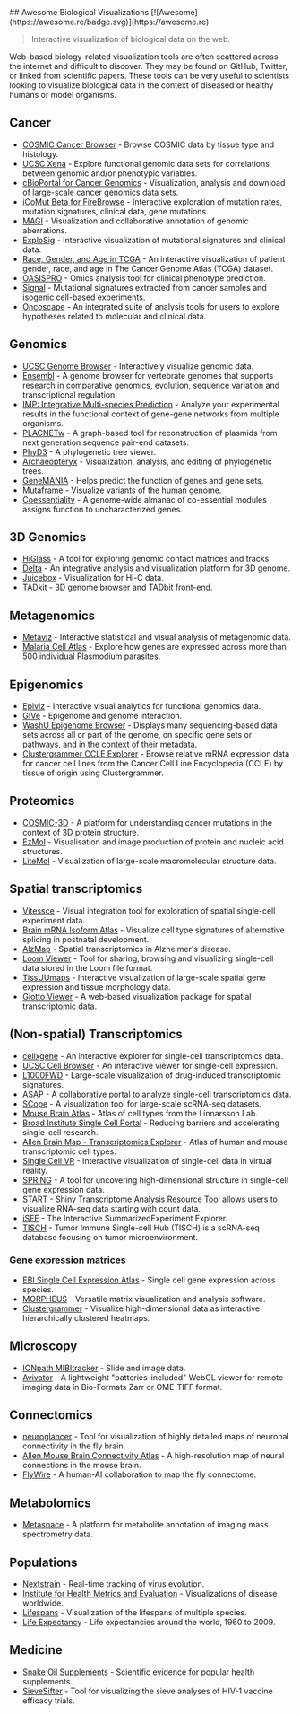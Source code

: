 <div class="github-widget" data-repo="keller-mark/awesome-biological-visualizations"></div>
<script async src="https://pagead2.googlesyndication.com/pagead/js/adsbygoogle.js"></script><ins class="adsbygoogle" style="display:block" data-ad-client="ca-pub-6890694312814945" data-ad-slot="5473692530" data-ad-format="auto"  data-full-width-responsive="true"></ins><script>(adsbygoogle = window.adsbygoogle || []).push({});</script>
## Awesome Biological Visualizations [![Awesome](https://awesome.re/badge.svg)](https://awesome.re)

> Interactive visualization of biological data on the web.

Web-based biology-related visualization tools are often scattered across the internet and difficult to discover. They may be found on GitHub, Twitter, or linked from scientific papers. These tools can be very useful to scientists looking to visualize biological data in the context of diseased or healthy humans or model organisms.



## Cancer
- [COSMIC Cancer Browser](https://cancer.sanger.ac.uk/cosmic/browse/tissue) - Browse COSMIC data by tissue type and histology.
- [UCSC Xena](https://xenabrowser.net/) - Explore functional genomic data sets for correlations between genomic and/or phenotypic variables.
- [cBioPortal for Cancer Genomics](http://www.cbioportal.org/) - Visualization, analysis and download of large-scale cancer genomics data sets.
- [iCoMut Beta for FireBrowse](http://firebrowse.org/iCoMut/) - Interactive exploration of mutation rates, mutation signatures, clinical data, gene mutations.
- [MAGI](http://magi.brown.edu) - Visualization and collaborative annotation of genomic aberrations.
- [ExploSig](http://explosig.lrgr.io) - Interactive visualization of mutational signatures and clinical data.
- [Race, Gender, and Age in TCGA](https://www.enpicom.com/visual-lab/tcga-visual-exploration-gender-race-age/) - An interactive visualization of patient gender, race, and age in The Cancer Genome Atlas (TCGA) dataset.
- [OASISPRO](http://tinyurl.com/oasispro) - Omics analysis tool for clinical phenotype prediction.
- [Signal](https://signal.mutationalsignatures.com/) - Mutational signatures extracted from cancer samples and isogenic cell-based experiments.
- [Oncoscape](https://oncoscape.sttrcancer.org/) - An integrated suite of analysis tools for users to explore hypotheses related to molecular and clinical data.


## Genomics
- [UCSC Genome Browser](https://genome.ucsc.edu/) - Interactively visualize genomic data.
- [Ensembl](http://www.ensembl.org) - A genome browser for vertebrate genomes that supports research in comparative genomics, evolution, sequence variation and transcriptional regulation.
- [IMP: Integrative Multi-species Prediction](http://imp.princeton.edu/) - Analyze your experimental results in the functional context of gene-gene networks from multiple organisms.
- [PLACNETw](https://castillo.dicom.unican.es/ex1/?unique=58f731fec480a) - A graph-based tool for reconstruction of plasmids from next generation sequence pair-end datasets.
- [PhyD3](https://phyd3.bits.vib.be/view.php?id=91162629d258a876ee994e9233b2ad87&f=xml) - A phylogenetic tree viewer.
- [Archaeopteryx](http://www.phyloxml.org/archaeopteryx-js/bcl2_js.html) - Visualization, analysis, and editing of phylogenetic trees.
- [GeneMANIA](http://genemania.org/) - Helps predict the function of genes and gene sets.
- [Mutaframe](http://deogen2.mutaframe.com/) - Visualize variants of the human genome.
- [Coessentiality](http://coessentiality.net) - A genome-wide almanac of co-essential modules assigns function to uncharacterized genes.

## 3D Genomics
- [HiGlass](http://higlass.io/) - A tool for exploring genomic contact matrices and tracks.
- [Delta](http://delta.big.ac.cn/) - An integrative analysis and visualization platform for 3D genome.
- [Juicebox](http://aidenlab.org/juicebox/) - Visualization for Hi-C data.
- [TADkit](http://sgt.cnag.cat/3dg/tadkit/demo.h/index.html#!/project/dataset?conf=assets%2Fexamples%2Fconf.json) - 3D genome browser and TADbit front-end.

## Metagenomics
- [Metaviz](http://metaviz.cbcb.umd.edu/) - Interactive statistical and visual analysis of metagenomic data.
- [Malaria Cell Atlas](https://www.sanger.ac.uk/science/tools/mca/mca/) - Explore how genes are expressed across more than 500 individual Plasmodium parasites.


## Epigenomics
- [Epiviz](http://epiviz.cbcb.umd.edu/4/) - Interactive visual analytics for functional genomics data.
- [GIVe](https://mcf7.givengine.org/) - Epigenome and genome interaction.
- [WashU Epigenome Browser](http://epigenomegateway.wustl.edu/) - Displays many sequencing-based data sets across all or part of the genome, on specific gene sets or pathways, and in the context of their metadata.
- [Clustergrammer CCLE Explorer](https://maayanlab.github.io/CCLE_Clustergrammer/) - Browse relative mRNA expression data for cancer cell lines from the Cancer Cell Line Encyclopedia (CCLE) by tissue of origin using Clustergrammer.

## Proteomics
- [COSMIC-3D](https://cancer.sanger.ac.uk/cosmic3d/protein/EGFR) - A platform for understanding cancer mutations in the context of 3D protein structure.
- [EzMol](http://www.sbg.bio.ic.ac.uk/~ezmol/) - Visualisation and image production of protein and nucleic acid structures.
- [LiteMol](https://webchemdev.ncbr.muni.cz/LiteMol/) - Visualization of large-scale 
macromolecular structure data.


## Spatial transcriptomics
- [Vitessce](http://vitessce.io) - Visual integration tool for exploration of spatial single-cell experiment data.
- [Brain mRNA Isoform Atlas](https://isoformatlas.com/) - Visualize cell type signatures of alternative splicing in postnatal development.
- [AlzMap](https://alzmap.org/) - Spatial transcriptomics in Alzheimer's disease.
- [Loom Viewer](http://loom.linnarssonlab.org/dataset/cells/osmFISH/osmFISH_SScortex_mouse_all_cells.loom/NrBEoXQGhYDYoAYLRARigZlRgTDpAtAgFhRnSyg0Wrt1rUVuAHYlCYAOD5AzOo3qNmMAJy8ctaeWAYS0jvNoNqotpO6TSioZgmqmLCTJhNt0ebPCpgAWkQA6RJjgkxYxLkwlMrAKxIjr5wbv7~iKxcaLj~0AIkULhK~DAscpwZxGZJ_LIgigB2AK4ANqVKHIbquqi10LVKsgIl5RxyybFQPIGYGAi4yey4PGjDArjsaAgYaBOJaDy4A3i0C4G4EgbUEmiJmIwYmMnm2E0QQA) - Tool for sharing, browsing and visualizing single-cell data stored in the Loom file format.
- [TissUUmaps](https://tissuumaps.research.it.uu.se/) - Interactive visualization of large-scale spatial gene expression and tissue morphology data.
- [Giotto Viewer](http://spatialgiotto.rc.fas.harvard.edu/giotto.viewer.html) - A web-based visualization package for spatial transcriptomic data.


## (Non-spatial) Transcriptomics
- [cellxgene](https://www.kidneycellatlas.org/mature-kidney-immune) - An interactive explorer for single-cell transcriptomics data.
- [UCSC Cell Browser](http://cells.ucsc.edu/?ds=cortex-dev) - An interactive viewer for single-cell expression.
- [L1000FWD](http://amp.pharm.mssm.edu/L1000FWD/) - Large-scale visualization of drug-induced transcriptomic signatures.
- [ASAP](https://asap.epfl.ch/) - A collaborative portal to analyze single-cell transcriptomics data.
- [SCope](http://scope.aertslab.org/) - A visualization tool for large-scale scRNA-seq datasets.
- [Mouse Brain Atlas](http://mousebrain.org/) - Atlas of cell types from the Linnarsson Lab.
- [Broad Institute Single Cell Portal](https://singlecell.broadinstitute.org/single_cell) - Reducing barriers and accelerating single-cell research.
- [Allen Brain Map - Transcriptomics Explorer](http://celltypes.brain-map.org/rnaseq/human_m1_10x) - Atlas of human and mouse transcriptomic cell types.
- [Single Cell VR](https://singlecellvr.herokuapp.com/) - Interactive visualization of single-cell data in virtual reality.
- [SPRING](https://kleintools.hms.harvard.edu/tools/springViewer_1_6_dev.html?datasets/mouse_HPCs/basal_bone_marrow/full) - A tool for uncovering high-dimensional structure in single-cell gene expression data.
- [START](https://kcvi.shinyapps.io/START/) -  Shiny Transcriptome Analysis Resource Tool allows users to visualize RNA-seq data starting with count data.
- [iSEE](https://marionilab.cruk.cam.ac.uk/iSEE_allen/) - The Interactive SummarizedExperiment Explorer.
- [TISCH](http://tisch.comp-genomics.org/home/) - Tumor Immune Single-cell Hub (TISCH) is a scRNA-seq database focusing on tumor microenvironment.

### Gene expression matrices
- [EBI Single Cell Expression Atlas](https://www.ebi.ac.uk/gxa/sc/home) - Single cell gene expression across species.
- [MORPHEUS](https://software.broadinstitute.org/morpheus/) - Versatile matrix visualization and analysis software.
- [Clustergrammer](https://maayanlab.cloud/clustergrammer/) - Visualize high-dimensional data as interactive hierarchically clustered heatmaps.

## Microscopy
- [IONpath MIBItracker](https://www.ionpath.com/mibitracker/) - Slide and image data.
- [Avivator](http://avivator.gehlenborglab.org/) - A lightweight "batteries-included" WebGL viewer for remote imaging data in Bio-Formats Zarr or OME-TIFF format.

## Connectomics
- [neuroglancer](https://hemibrain-dot-neuroglancer-demo.appspot.com/#!gs://neuroglancer-janelia-flyem-hemibrain/v1.0/neuroglancer_demo_states/kc_apl_mpn1.json) - Tool for visualization of highly detailed maps of neuronal connectivity in the fly brain.
- [Allen Mouse Brain Connectivity Atlas](http://connectivity.brain-map.org/) - A high-resolution map of neural connections in the mouse brain.
- [FlyWire](https://flywire.ai/) - A human-AI collaboration to map the fly connectome.


## Metabolomics
- [Metaspace](https://metaspace2020.eu/) - A platform for metabolite annotation of imaging mass spectrometry data.


## Populations
- [Nextstrain](https://nextstrain.org/) - Real-time tracking of virus evolution.
- [Institute for Health Metrics and Evaluation](http://www.healthdata.org/results/data-visualizations) - Visualizations of disease worldwide.
- [Lifespans](http://www.cotrino.com/lifespan/) - Visualization of the lifespans of multiple species.
- [Life Expectancy](http://projects.flowingdata.com/life-expectancy/) - Life expectancies around the world, 1960 to 2009.


## Medicine
- [Snake Oil Supplements](http://informationisbeautiful.net/visualizations/snake-oil-scientific-evidence-for-nutritional-supplements-vizsweet/) - Scientific evidence for popular health supplements.
- [SieveSifter](http://sieve.fredhutch.org/viz/index.html?study=VTN503&protein=gag&reference=MRK_B_Ad5) - Tool for visualizing the sieve analyses of HIV-1 vaccine efficacy trials.